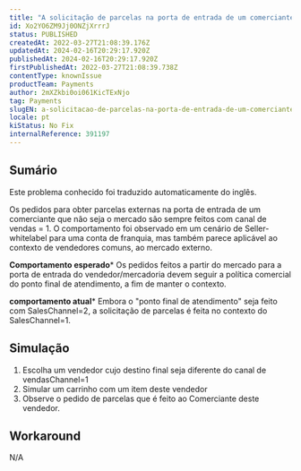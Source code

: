 ```yaml
---
title: "A solicitação de parcelas na porta de entrada de um comerciante que não o mercado é sempre feita com canal de vendas = 1"
id: Xo2YO6ZM9Jj0ONZjXrrrJ
status: PUBLISHED
createdAt: 2022-03-27T21:08:39.176Z
updatedAt: 2024-02-16T20:29:17.920Z
publishedAt: 2024-02-16T20:29:17.920Z
firstPublishedAt: 2022-03-27T21:08:39.738Z
contentType: knownIssue
productTeam: Payments
author: 2mXZkbi0oi061KicTExNjo
tag: Payments
slugEN: a-solicitacao-de-parcelas-na-porta-de-entrada-de-um-comerciante-que-nao-o-mercado-e-sempre-feita-com-canal-de-vendas-1
locale: pt
kiStatus: No Fix
internalReference: 391197
---
```


## Sumário

<div class="alert alert-info">
  <p>Este problema conhecido foi traduzido automaticamente do inglês.</p>
</div>


Os pedidos para obter parcelas externas na porta de entrada de um comerciante que não seja o mercado são sempre feitos com canal de vendas = 1.
O comportamento foi observado em um cenário de Seller-whitelabel para uma conta de franquia, mas também parece aplicável ao contexto de vendedores comuns, ao mercado externo.

**Comportamento esperado***
Os pedidos feitos a partir do mercado para a porta de entrada do vendedor/mercadoria devem seguir a política comercial do ponto final de atendimento, a fim de manter o contexto.

**comportamento atual***
Embora o "ponto final de atendimento" seja feito com SalesChannel=2, a solicitação de parcelas é feita no contexto do SalesChannel=1.



## Simulação



1. Escolha um vendedor cujo destino final seja diferente do canal de vendasChannel=1
2. Simular um carrinho com um item deste vendedor
3. Observe o pedido de parcelas que é feito ao Comerciante deste vendedor.




## Workaround


N/A

